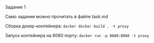 Задание 1

Само задание можно прочитать в файле task.md

Сборка докер-контейнера:
`docker docker build . -t proxy`

Запуск контейнера на 8080 порту:
`docker run -p 8080:8080 -t proxy`